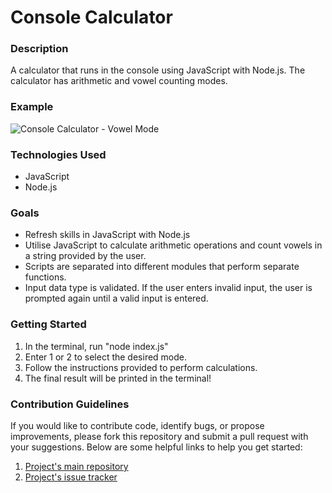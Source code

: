 # Console Calculator

### Description
A calculator that runs in the console using JavaScript with Node.js. The calculator has arithmetic and vowel counting modes.

### Example
![Console Calculator - Vowel Mode](https://user-images.githubusercontent.com/74436899/109996036-bed77880-7d06-11eb-87d8-74bda90ebdcd.png "Console Calculator - Vowel Mode")

### Technologies Used
* JavaScript
* Node.js

### Goals
* Refresh skills in JavaScript with Node.js
* Utilise JavaScript to calculate arithmetic operations and count vowels in a string provided by the user.
* Scripts are separated into different modules that perform separate functions.
* Input data type is validated. If the user enters invalid input, the user is prompted again until a valid input is entered.

### Getting Started
1. In the terminal, run "node index.js"
2. Enter 1 or 2 to select the desired mode.
3. Follow the instructions provided to perform calculations.
4. The final result will be printed in the terminal!

### Contribution Guidelines
If you would like to contribute code, identify bugs, or propose improvements, please fork this repository and submit a pull request with your suggestions. Below are some helpful links to help you get started:
1. [Project's main repository](https://github.com/DanielTsiang/ConsoleCalculator-JavaScript)
2. [Project's issue tracker](https://github.com/DanielTsiang/ConsoleCalculator-JavaScript/issues)
